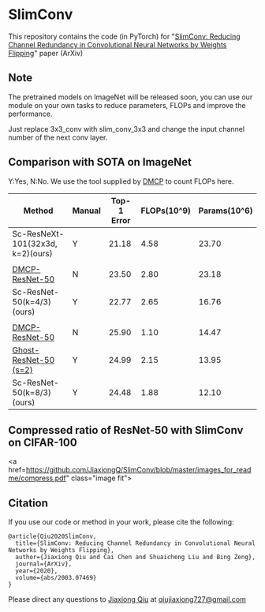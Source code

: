 # SlimConv
This repository contains the code (in PyTorch) for "[SlimConv: Reducing Channel Redundancy in Convolutional Neural Networks by Weights Flipping](https://arxiv.org/pdf/2003.07469.pdf)" paper (ArXiv)

## Note
The pretrained models on ImageNet will be released soon, you can use our module on your own tasks to reduce parameters, FLOPs and improve the performance. 

Just replace 3x3_conv with slim_conv_3x3 and change the input channel number of the next conv layer.

## Comparison with SOTA on ImageNet
Y:Yes, N:No. We use the tool supplied by [DMCP](https://github.com/Zx55/dmcp) to count FLOPs here.

|    Method                        | Manual |    Top-1 Error    |    FLOPs(10^9)    |    Params(10^6)    |
|----------------------------------|--------|-------------------|-------------------|--------------------|
| Sc-ResNeXt-101(32x3d, k=2)(ours) |  Y     |    21.18          |    4.58           |    23.70           |
|                                  |        |                   |                   |                    |
| [DMCP-ResNet-50](http://openaccess.thecvf.com/content_CVPR_2020/papers/Guo_DMCP_Differentiable_Markov_Channel_Pruning_for_Neural_Networks_CVPR_2020_paper.pdf)                   |  N     |    23.50          |    2.80           |    23.18           |
| Sc-ResNet-50(k=4/3)(ours)        |  Y     |    22.77          |    2.65           |    16.76           |
|                                  |        |                   |                   |                    |
| [DMCP-ResNet-50](http://openaccess.thecvf.com/content_CVPR_2020/papers/Guo_DMCP_Differentiable_Markov_Channel_Pruning_for_Neural_Networks_CVPR_2020_paper.pdf)                   |  N     |    25.90          |    1.10           |    14.47           |
| [Ghost-ResNet-50 (s=2)](http://openaccess.thecvf.com/content_CVPR_2020/papers/Han_GhostNet_More_Features_From_Cheap_Operations_CVPR_2020_paper.pdf)            |  Y     |    24.99          |    2.15           |    13.95           |
| Sc-ResNet-50(k=8/3)(ours)        |  Y     |    24.48          |    1.88           |    12.10           |

## Compressed ratio of ResNet-50 with SlimConv on CIFAR-100
<a href=https://github.com/JiaxiongQ/SlimConv/blob/master/images_for_readme/compress.pdf" class="image fit"><img src="images/marr_pic.jpg" alt=""></a>
                                                                                                                                         
## Citation 
If you use our code or method in your work, please cite the following:
```
@article{Qiu2020SlimConv,
  title={SlimConv: Reducing Channel Redundancy in Convolutional Neural Networks by Weights Flipping},
  author={Jiaxiong Qiu and Cai Chen and Shuaicheng Liu and Bing Zeng},
  journal={ArXiv},
  year={2020},
  volume={abs/2003.07469}
}
```
Please direct any questions to [Jiaxiong Qiu](https://jiaxiongq.github.io/) at qiujiaxiong727@gmail.com



